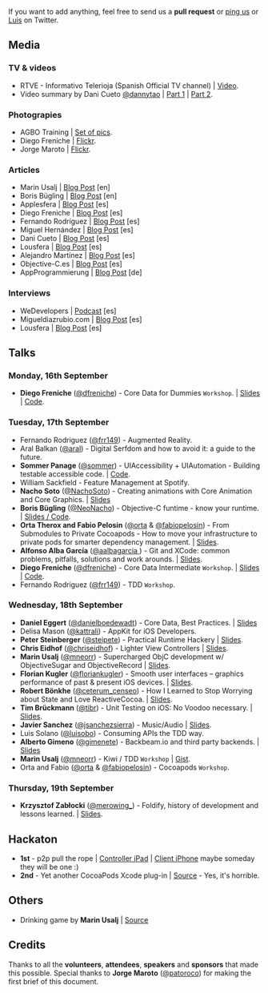 If you want to add anything, feel free to send us a **pull request** or [ping us](https://twitter.com/nsspain) or [Luis](https://twitter.com/lascorbe) on Twitter.


## Media
### TV & videos
* RTVE - Informativo Telerioja (Spanish Official TV channel) | [Video](http://www.rtve.es/alacarta/videos/informativo-telerioja/informativo-telerioja-18-09-13/2022080/).
* Video summary by Dani Cueto [@dannytao](https://twitter.com/dannytao) | [Part 1](http://www.youtube.com/watch?v=hRXI43mMKAc&feature=share&list=UUtgvMsUcqoHVH_tjCfjp_ag) | [Part 2](http://www.youtube.com/watch?v=yTisSjL1GgY&feature=share&list=UUtgvMsUcqoHVH_tjCfjp_ag).


### Photograpies
* AGBO Training | [Set of pics](http://agbo.biz/blog/nsspain-en-imagenes).
* Diego Freniche | [Flickr](http://www.flickr.com/photos/dfreniche/sets/72157635848467335/).
* Jorge Maroto | [Flickr](http://www.flickr.com/photos/patoroco/sets/72157635765536525/).


### Articles
* Marin Usalj | [Blog Post](http://mneorr.com/nsspain-2013/) [en]
* Boris Bügling | [Blog Post](https://medium.com/p/1f794e718bf2) [en]
* Applesfera | [Blog Post](http://www.applesfera.com/aprendeiosonline/nsspain-primera-conferencia-internacional-de-desarrollo-ios-en-espana) [es]
* Diego Freniche | [Blog Post](http://blog.freniche.com/2013/09/23/la-conferencia-nsspain/) [es]
* Fernando Rodríguez | [Blog Post](http://blog.frodrig.com/2013/09/20/de-vuelta-de-la-nsspain/) [es]
* Miguel Hernández | [Blog Post](http://www.mhjaso.com/blog/nsspain-primera-edicion/) [es]
* Dani Cueto | [Blog Post](http://dcueto.me/post/mi-experiencia-en-nsspain) [es]
* Lousfera | [Blog Post](http://www.louesfera.com/2013/09/22/nsspain-conferencia-ios-celebrada-en-logrono/) [es]
* Alejandro Martínez | [Blog Post](http://alejandromp.com/blog/2013/9/22/una-semana-en-al-nsspain) [es]
* Objective-C.es | [Blog Post](http://objective-c.es/nsspain/) [es]
* AppProgrammierung | [Blog Post](http://app-programmierung.com/inews/ios-entwicklerkonferenz-nsspain/) [de]


### Interviews
* WeDevelopers | [Podcast](http://wedevelopers.com/2013/06/20/we-developers-022-nsspain/) [es]
* Migueldiazrubio.com | [Blog Post](http://www.migueldiazrubio.com/2013/08/05/entrevistas-ios-hoy-hablamos-con-los-organizadores-de-nsspain/) [es]
* Lousfera | [Blog Post](http://www.louesfera.com/2013/07/17/entrevista-luis-ascorbe-borja-reinares-organizadores-nsspain/) [es]


## Talks

### Monday, 16th September
* **Diego Freniche** ([@dfreniche](http://www.twitter.com/dfreniche)) - Core Data for Dummies ``Workshop``. | [Slides](http://www.slideshare.net/dfreniche/core-data-ns-spain-26505051) | [Code](https://bitbucket.org/dfreniche/retrostuff-tracker-2).


### Tuesday, 17th September
* Fernando Rodriguez ([@frr149](http://www.twitter.com/frr149)) - Augmented Reality.
* Aral Balkan ([@aral](http://www.twitter.com/aral)) - Digital Serfdom and how to avoid it: a guide to the future.
* **Sommer Panage** ([@sommer](http://www.twitter.com/sommer)) - UIAccessibility + UIAutomation - Building testable accessible code. | [Code](https://github.com/spanage/riemann_sum_ax_ios/).
* William Sackfield - Feature Management at Spotify.
* **Nacho Soto** ([@NachoSoto](http://www.twitter.com/NachoSoto)) - Creating animations with Core Animation and Core Graphics. | [Slides](https://speakerdeck.com/lascorbe/nacho-sotos-slides-at-nsspain-2013)
* **Boris Bügling** ([@NeoNacho](http://www.twitter.com/NeoNacho)) - Objective-C funtime - know your runtime. | [Slides / Code](http://vu0.org/funtime/).
* **Orta Therox and Fabio Pelosin** ([@orta](http://www.twitter.com/orta) & [@fabiopelosin](http://www.twitter.com/fabiopelosin)) - From Submodules to Private Cocoapods - How to move your infrastructure to private pods for smarter dependency management. | [Slides](https://speakerdeck.com/orta/cocoapods-state-of-the-union).
* **Alfonso Alba García** ([@aalbagarcia ](http://www.twitter.com/aalbagarcia )) - Git and XCode: common problems, pitfalls, solutions and work arounds. | [Slides](http://www.slideshare.net/aprendegit/nsspain2013).
* **Diego Freniche** ([@dfreniche](http://www.twitter.com/dfreniche)) - Core Data Intermediate ``Workshop``. | [Slides](http://www.slideshare.net/dfreniche/core-data-ns-spain-26505051) | [Code](https://bitbucket.org/dfreniche/retrostuff-tracker-2).
* Fernando Rodriguez ([@frr149](http://www.twitter.com/frr149)) - TDD ``Workshop``.


### Wednesday, 18th September
* **Daniel Eggert** ([@danielboedewadt](http://www.twitter.com/danielboedewadt)) - Core Data, Best Practices. | [Slides](https://speakerdeck.com/lascorbe/daniel-eggerts-slides-at-nsspain-2013)
* Delisa Mason ([@kattrali](http://www.twitter.com/kattrali)) - AppKit for iOS Developers.
* **Peter Steinberger** ([@steipete](http://www.twitter.com/steipete)) - Practical Runtime Hackery | [Slides](https://speakerdeck.com/steipete/practical-runtime-hackery).
* **Chris Eidhof** ([@chriseidhof](http://www.twitter.com/chriseidhof)) - Lighter View Controllers | [Slides](https://speakerdeck.com/chriseidhof/lighter-view-controllers).
* **Marin Usalj** ([@mneorr](http://www.twitter.com/mneorr)) - Supercharged ObjC development w/ ObjectiveSugar and ObjectiveRecord | [Slides](https://speakerdeck.com/mneorr/objectivesugar-and-objectiverecord).
* **Florian Kugler** ([@floriankugler](http://www.twitter.com/floriankugler)) - Smooth user interfaces – graphics performance of past & present iOS devices. | [Slides](https://speakerdeck.com/floriankugler/graphics-performance-across-ios-devices).
* **Robert Bönkhe** ([@ceterum_censeo](http://www.twitter.com/ceterum_censeo)) - How I Learned to Stop Worrying about State and Love ReactiveCocoa. | [Slides](https://speakerdeck.com/robb/reactivecocoa-nsspain).
* **Tim Brückmann** ([@tibr](http://www.twitter.com/tibr)) - Unit Testing on iOS: No Voodoo necessary. | [Slides](https://speakerdeck.com/tibr/unit-testing-on-ios).
* **Javier Sanchez** ([@jsanchezsierra](http://www.twitter.com/jsanchezsierra)) - Music/Audio | [Slides](https://ccrma.stanford.edu/~jsanchez/NSSpain.pdf).
* Luis Solano ([@luisobo](http://www.twitter.com/luisobo)) - Consuming APIs the TDD way.
* **Alberto Gimeno** ([@gimenete](http://www.twitter.com/gimenete)) - Backbeam.io and third party backends. | [Slides](https://speakerdeck.com/backbeam/backbeam-dot-io-and-other-backend-services)
* **Marin Usalj** ([@mneorr](http://www.twitter.com/mneorr)) - Kiwi / TDD ``Workshop`` | [Gist](https://github.com/mneorr/nsspain-kiwi/blob/master/NSSpainTests/NSSpainTests.m).
* Orta and Fabio ([@orta](http://www.twitter.com/orta) & [@fabiopelosin](http://www.twitter.com/fabiopelosin)) - Cocoapods ``Workshop``.


### Thursday, 19th September
* **Krzysztof Zabłocki** ([@merowing_](http://www.twitter.com/merowing_)) - Foldify, history of development and lessons learned. | [Slides](https://speakerdeck.com/lascorbe/krzysztof-zablockis-slides-at-nsspain-2013).



## Hackaton

* **1st** - p2p pull the rope | [Controller iPad](https://github.com/dlbuckley/RopeGameController) | [Client iPhone](https://github.com/johndoran/TOWClient) maybe someday they will be one :)
* **2nd** - Yet another CocoaPods Xcode plug-in | [Source](https://github.com/neonichu/CocoaPodsPlugIn) - Yes, it's horrible.


## Others
* Drinking game by **Marin Usalj** | [Source](https://github.com/mneorr/drink)


## Credits
Thanks to all the **volunteers**, **attendees**, **speakers** and **sponsors** that made this possible. Special thanks to **Jorge Maroto** ([@patoroco](http://www.twitter.com/patoroco)) for making the first brief of this document.


